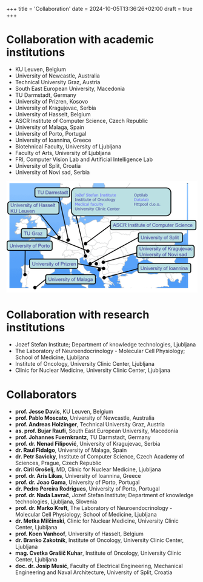 +++
title = 'Collaboration'
date = 2024-10-05T13:36:26+02:00
draft = true
+++

# Collaboration with academic institutions

- KU Leuven, Belgium
- University of Newcastle, Australia
- Technical University Graz, Austria
- South East European University, Macedonia
- TU Darmstadt, Germany
- University of Prizren, Kosovo
- University of Kragujevac, Serbia
- University of Hasselt, Belgium
- ASCR Institute of Computer Science, Czech Republic
- University of Malaga, Spain
- University of Porto, Portugal
- University of Ioannina, Greece
- Biotehnical Faculty, University of Ljubljana
- Faculty of Arts, University of Ljubljana
- FRI, Computer Vision Lab and Artificial Intelligence Lab
- University of Split, Croatia
- University of Novi sad, Serbia

![](lkm-collab.png)

# Collaboration with research institutions

- Jozef Stefan Institute; Department of knowledge technologies, Ljubljana
- The Laboratory of Neuroendocrinology - Molecular Cell Physiology; School of Medicine, Ljubljana
- Institute of Oncology, University Clinic Center, Ljubljana
- Clinic for Nuclear Medicine, University Clinic Center, Ljubljana

# Collaborators

- **prof. Jesse Davis**, KU Leuven, Belgium
- **prof. Pablo Moscato**, University of Newcastle, Australia
- **prof. Andreas Holzinger**, Technical University Graz, Austria
- **as. prof. Bujar Raufi**, South East European University, Macedonia
- **prof. Johannes Fuernkrantz**, TU Darmstadt, Germany
- **prof. dr. Nenad Filipović**, University of Kragujevac, Serbia
- **dr. Raul Fidalgo**, University of Malaga, Spain
- **dr. Petr Savicky**, Institute of Computer Science, Czech Academy of Sciences, Prague, Czech Republic
- **dr. Ciril Grošelj**, MD, Clinic for Nuclear Medicine, Ljubljana
- **prof. dr. Aris Likas**, University of Ioannina, Greece
- **prof. dr. Joao Gama**, University of Porto, Portugal
- **dr. Pedro Pereira Rodrigues**, University of Porto, Portugal
- **prof. dr. Nada Lavrač**, Jozef Stefan Institute; Department of knowledge technologies, Ljubljana, Slovenia
- **prof. dr. Marko Kreft**, The Laboratory of Neuroendocrinology - Molecular Cell Physiology; School of Medicine, Ljubljana
- **dr. Metka Milčinski**, Clinic for Nuclear Medicine, University Clinic Center, Ljubljana
- **prof. Koen Vanhoof**, University of Hasselt, Belgium
- **dr. Branko Zakotnik**, Institute of Oncology, University Clinic Center, Ljubljana
- **mag. Cvetka Grašič Kuhar**, Institute of Oncology, University Clinic Center, Ljubljana
- **doc. dr. Josip Musić**, Faculty of Electrical Engineering, Mechanical Engineering and Naval Architecture, University of Split, Croatia
